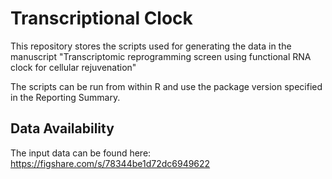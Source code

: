 # Transcriptional Clock
This repository stores the scripts used for generating the data in the manuscript "Transcriptomic reprogramming screen using functional RNA clock for cellular rejuvenation"

The scripts can be run from within R and use the package version specified in the Reporting Summary.

## Data Availability
The input data can be found here: https://figshare.com/s/78344be1d72dc6949622

